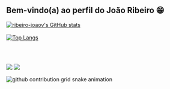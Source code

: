 ## Bem-vindo(a) ao perfil do João Ribeiro 😁


  [![ribeiro-joaov's GitHub stats](https://github-readme-stats.vercel.app/api?username=ribeiro-joaov&show_icons=true&theme=radical)](https://github.com/ribeiro-joaov)
    <br>
    <br>
[![Top Langs](https://github-readme-stats.vercel.app/api/top-langs/?username=ribeiro-joaov&layout=donut&theme=radical)](https://github.com/ribeiro-joaov)
  

<br>
<br>

  <a href = "mailto:ribeiro.joaov@gmail.com"><img src="https://img.shields.io/badge/-Gmail-%23333?style=for-the-badge&logo=gmail&logoColor=white" target="_blank"></a>
  <a href="https://www.linkedin.com/in/ribeirojoaov" target="_blank"><img src="https://img.shields.io/badge/-LinkedIn-%230077B5?style=for-the-badge&logo=linkedin&logoColor=white" target="_blank"></a> 
 
 
 <picture>
  <source media="(prefers-color-scheme: dark)" srcset="https://raw.githubusercontent.com/ribeiro-joaov/ribeiro-joaov/output/github-contribution-grid-snake-dark.svg">
  <source media="(prefers-color-scheme: light)" srcset="https://raw.githubusercontent.com/ribeiro-joaov/ribeiro-joaov/output/github-contribution-grid-snake.svg">
  <img alt="github contribution grid snake animation" src="https://raw.githubusercontent.com/ribeiro-joaov/ribeiro-joaov/output/github-contribution-grid-snake.svg">
</picture>





